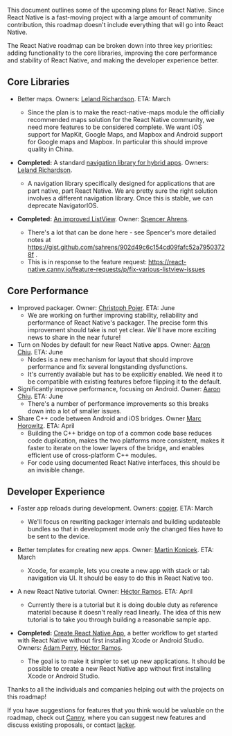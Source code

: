 This document outlines some of the upcoming plans for React Native. Since React Native is a fast-moving project with a large amount of community contribution, this roadmap doesn't include everything that will go into React Native.

The React Native roadmap can be broken down into three key priorities: adding functionality to the core libraries, improving the core performance and stability of React Native, and making the developer experience better.

## Core Libraries

* Better maps. Owners: [Leland Richardson](https://twitter.com/intelligibabble). ETA: March
    * Since the plan is to make the react-native-maps module the officially recommended maps solution for the React Native community, we need more features to be considered complete. We want iOS support for MapKit, Google Maps, and Mapbox and Android support for Google maps and Mapbox. In particular this should improve quality in China.

* **Completed:** A standard [navigation library for hybrid apps](airbnb.io/native-navigation/). Owners: [Leland Richardson](https://twitter.com/intelligibabble). 
    * A navigation library specifically designed for applications that are part native, part React Native. We are pretty sure the right solution involves a different navigation library. Once this is stable, we can deprecate NavigatorIOS.
* **Completed:** [An improved ListView](https://facebook.github.io/react-native/blog/2017/03/13/better-list-views.html). Owner: [Spencer Ahrens](https://github.com/sahrens).
    * There's a lot that can be done here - see Spencer's more detailed notes at https://gist.github.com/sahrens/902d49c6c154cd09fafc52a79503728f . 
    * This is in response to the feature request: https://react-native.canny.io/feature-requests/p/fix-various-listview-issues


## Core Performance

* Improved packager. Owner: [Christoph Pojer](https://twitter.com/cpojer). ETA: June
    * We are working on further improving stability, reliability and performance of React Native's packager. The precise form this improvement should take is not yet clear. We'll have more exciting news to share in the near future!
* Turn on Nodes by default for new React Native apps. Owner: [Aaron Chiu](https://github.com/AaaChiuuu). ETA: June
    * Nodes is a new mechanism for layout that should improve performance and fix several longstanding dysfunctions.
    * It's currently available but has to be explicitly enabled. We need it to be compatible with existing features before flipping it to the default.
* Significantly improve performance, focusing on Android. Owner: [Aaron Chiu](https://github.com/AaaChiuuu). ETA: June
    * There's a number of performance improvements so this breaks down into a lot of smaller issues.
* Share C++ code between Android and iOS bridges. Owner [Marc Horowitz](https://github.com/mhorowitz). ETA: April
    * Building the C++ bridge on top of a common code base reduces code duplication, makes the two platforms more consistent, makes it faster to iterate on the lower layers of the bridge, and enables efficient use of cross-platform C++ modules.
    * For code using documented React Native interfaces, this should be an invisible change.

## Developer Experience

* Faster app reloads during development. Owners: [cpojer](https://twitter.com/cpojer). ETA: March
    * We'll focus on rewriting packager internals and building updateable bundles so that in development mode only the changed files have to be sent to the device.
* Better templates for creating new apps. Owner: [Martin Konicek](https://twitter.com/martinkonicek). ETA: March
    * Xcode, for example, lets you create a new app with stack or tab navigation via UI. It should be easy to do this in React Native too.
* A new React Native tutorial. Owner: [Héctor Ramos](https://twitter.com/hectorramos?lang=en). ETA: April
    * Currently there is a tutorial but it is doing double duty as reference material because it doesn't really read linearly. The idea of this new tutorial is to take you through building a reasonable sample app.

* **Completed:** [Create React Native App](https://facebook.github.io/react-native/blog/2017/03/13/introducing-create-react-native-app.html), a better workflow to get started with React Native without first installing Xcode or Android Studio. Owners: [Adam Perry](https://github.com/dikaiosune), [Héctor Ramos](https://twitter.com/hectorramos).
    * The goal is to make it simpler to set up new applications. It should be possible to create a new React Native app without first installing Xcode or Android Studio.

Thanks to all the individuals and companies helping out with the projects on this roadmap!

If you have suggestions for features that you think would be valuable on the roadmap, check out [Canny](https://react-native.canny.io/feature-requests/), where you can suggest new features and discuss existing proposals, or contact [lacker](https://twitter.com/lacker).

